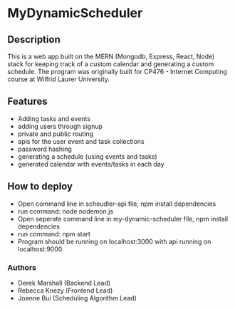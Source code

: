 # MyDynamicScheduler

## Description
This is a web app built on the MERN (Mongodb, Express, React, Node) stack for keeping track of a custom calendar and generating a custom schedule.
The program was originally built for CP476 - Internet Computing course at Wilfrid Laurer University.

## Features
- Adding tasks and events
- adding users through signup
- private and public routing
- apis for the user event and task collections
- password hashing
- generating a schedule (using events and tasks)
- generated calendar with events/tasks in each day

## How to deploy
- Open command line in scheudler-api file, npm install dependencies
- run command: node nodemon.js
- Open seperate command line in my-dynamic-scheduler file, npm install dependencies
- run command: npm start
- Program should be running on localhost:3000 with api running on localhost:9000

### Authors
- Derek Marshall (Backend Lead)
- Rebecca Knezy (Frontend Lead)
- Joanne Bui (Scheduling Algorithm Lead)
